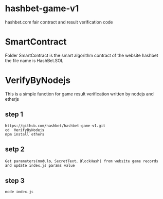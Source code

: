 # hashbet-game-v1
hashbet.com fair contract and result verification code

# SmartContract
Folder SmartContract is the smart algorithm contract of the website hashbet the file name is HashBet.SOL

# VerifyByNodejs 
This is a simple function for game result verification written by nodejs and etherjs

## step 1
```
https://github.com/hashbet/hashbet-game-v1.git
cd  VerifyByNodejs
npm install ethers
```
## setp 2
```
Get parameters(modulo、SecretText、BlockHash) from website game records
and update index.js params value 
```

## step 3

```
node index.js
```
